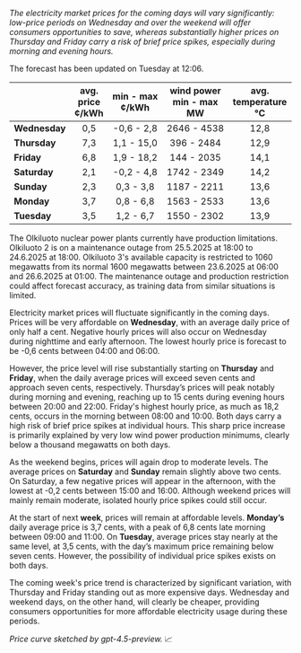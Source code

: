 *The electricity market prices for the coming days will vary significantly: low-price periods on Wednesday and over the weekend will offer consumers opportunities to save, whereas substantially higher prices on Thursday and Friday carry a risk of brief price spikes, especially during morning and evening hours.*

The forecast has been updated on Tuesday at 12:06.

|             | avg.<br>price<br>¢/kWh | min - max<br>¢/kWh | wind power<br>min - max<br>MW | avg.<br>temperature<br>°C |
|:------------|:----------------------:|:-------------------:|:----------------------------:|:-------------------------:|
| **Wednesday**   |          0,5           |    -0,6 - 2,8      |         2646 - 4538          |           12,8            |
| **Thursday**    |          7,3           |     1,1 - 15,0     |          396 - 2484          |           12,9            |
| **Friday**      |          6,8           |     1,9 - 18,2     |          144 - 2035          |           14,1            |
| **Saturday**    |          2,1           |    -0,2 - 4,8      |         1742 - 2349          |           14,2            |
| **Sunday**      |          2,3           |     0,3 - 3,8      |         1187 - 2211          |           13,6            |
| **Monday**      |          3,7           |     0,8 - 6,8      |         1563 - 2533          |           13,6            |
| **Tuesday**     |          3,5           |     1,2 - 6,7      |         1550 - 2302          |           13,9            |

The Olkiluoto nuclear power plants currently have production limitations. Olkiluoto 2 is on a maintenance outage from 25.5.2025 at 18:00 to 24.6.2025 at 18:00. Olkiluoto 3's available capacity is restricted to 1060 megawatts from its normal 1600 megawatts between 23.6.2025 at 06:00 and 26.6.2025 at 01:00. The maintenance outage and production restriction could affect forecast accuracy, as training data from similar situations is limited.

Electricity market prices will fluctuate significantly in the coming days. Prices will be very affordable on **Wednesday**, with an average daily price of only half a cent. Negative hourly prices will also occur on Wednesday during nighttime and early afternoon. The lowest hourly price is forecast to be -0,6 cents between 04:00 and 06:00.

However, the price level will rise substantially starting on **Thursday** and **Friday**, when the daily average prices will exceed seven cents and approach seven cents, respectively. Thursday’s prices will peak notably during morning and evening, reaching up to 15 cents during evening hours between 20:00 and 22:00. Friday's highest hourly price, as much as 18,2 cents, occurs in the morning between 08:00 and 10:00. Both days carry a high risk of brief price spikes at individual hours. This sharp price increase is primarily explained by very low wind power production minimums, clearly below a thousand megawatts on both days.

As the weekend begins, prices will again drop to moderate levels. The average prices on **Saturday** and **Sunday** remain slightly above two cents. On Saturday, a few negative prices will appear in the afternoon, with the lowest at -0,2 cents between 15:00 and 16:00. Although weekend prices will mainly remain moderate, isolated hourly price spikes could still occur.

At the start of next **week**, prices will remain at affordable levels. **Monday’s** daily average price is 3,7 cents, with a peak of 6,8 cents late morning between 09:00 and 11:00. On **Tuesday**, average prices stay nearly at the same level, at 3,5 cents, with the day’s maximum price remaining below seven cents. However, the possibility of individual price spikes exists on both days.

The coming week's price trend is characterized by significant variation, with Thursday and Friday standing out as more expensive days. Wednesday and weekend days, on the other hand, will clearly be cheaper, providing consumers opportunities for more affordable electricity usage during these periods.

*Price curve sketched by gpt-4.5-preview.* 📈
